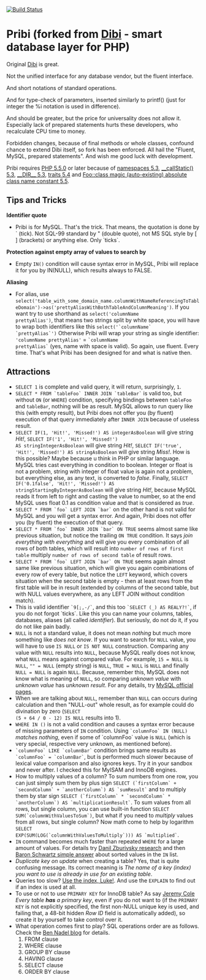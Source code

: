 [![Build Status](https://travis-ci.org/jaroslavtyc/pribi.svg?branch=master)](https://travis-ci.org/jaroslavtyc/pribi)

Pribi (forked from [Dibi](http://dibiphp.com/cs/) - smart database layer for PHP)
=========================================================

Original [Dibi](http://dibiphp.com/cs/) is great.

Not the unified interface for any database vendor, but the fluent interface.

And short notations of standard operations.

And for type-check of parameters, inserted similarly to printf() (just for integer the %i notation is used in difference).

And should be greater, but the price for universality does not allow it.
Especially lack of prepared statements hurts these developers, who recalculate CPU time to money.

Forbidden changes, because of final methods or whole classes, confound chance to extend Dibi itself, so fork has been enforced.
All hail the "Fluent, MySQL, prepared statements". And wish me good luck with development.

Pribi requires [PHP 5.5.0](http://php.net/releases/5_5_0.php) or later because of [namespaces 5.3](http://php.net/manual/en/language.namespaces.php),
[\_\_callStatic() 5.3](http://www.php.net/manual/en/language.oop5.overloading.php#object.callstatic),
[\_\_DIR\_\_ 5.3](http://php.net/manual/en/language.constants.predefined.php),
[traits 5.4](http://php.net/traits)
and [Foo::class magic (auto-existing) absolute class name constant 5.5](http://php.net/oop5.basic#language.oop5.basic.class.class).

Tips and Tricks
---------------
**Identifier quote**
- Pribi is for MySQL. That's the trick. That means, the quotation is done by \` (tick).
	Not SQL-99 standard by " (double quote), not MS SQL style by \[ \] (brackets) or anything else. Only \`ticks\`.

**Protection against empty array of values to search by**
- Empty `IN()` condition will cause syntax error in MySQL, Pribi will replace it for you by IN(NULL), which results always to FALSE.

**Aliasing**
- For alias, use <code>select('table_with_some_domain_name.columnWithNameReferencingToTableDomain')->as('prettyAliasWithBothTableAndColumnMeaning')</code>.
	If you want try to use shorthand as <code>select('columnName prettyAlias')</code>, that means two strings split by white space, you will have to wrap both identifiers like this <code>select('\`columnName\` \`prettyAlias\`')</code>
	Otherwise Pribi will wrap your string as single identifier: <code>'columnName prettyAlias'</code> = <code>\`columnName prettyAlias\`</code> (yes, name with space is valid).
	So again, use fluent. Every time. That's what Pribi has been designed for and what is native then.

Attractions
-----------
* <code>SELECT 1</code> is complete and valid query, it will return, surprisingly, `1`.
* <code>SELECT * FROM \`tableFoo\` INNER JOIN \`tableBar\`</code> is valid too, but without `ON` (or `WHERE`) condition, specifying bindings between `tableFoo` and `tableBar`, nothing will be as result. MySQL allows to run query like this (with empty result), but Pribi does not offer you (by fluent) execution of that query immediately after `INNER JOIN` because of useless result.
* <code>SELECT IF(1, 'Hit!', 'Missed!') AS integerAsBoolean</code> will give string *Hit!*, <code>SELECT IF('1', 'Hit!', 'Missed!') AS stringIntegerAsBoolean</code> will give string *Hit!*, <code>SELECT IF('true', 'Hit!', 'Missed!') AS stringAsBoolean</code> will give string *Miss!*. How is this possible? Maybe because u think in PHP or similar language. MySQL tries cast everything in condition to boolean. Integer or float is not a problem, string with integer of float value is again not a problem, but everything else, as any text, is converted to *false*. Finally, <code>SELECT IF('0.1false', 'Hit!', 'Missed!') AS stringStartingByIntegerAsBoolean</code> will give string *Hit!*, because MySQL reads it from left to right and casting the value to number, so at the end MySQL uses float 0.1 as condition value and that is considered as *true*.
* <code>SELECT * FROM \`foo\` LEFT JOIN \`bar\`</code> on the other hand is not valid for MySQL and you will get a syntax error. And again, Pribi does not offer you (by fluent) the execution of that query.
* <code>SELECT * FROM \`foo\` INNER JOIN \`bar\` ON TRUE</code> seems almost same like previous situation, but notice the trailing `ON TRUE` condition. It says *join everything with everything* and will give you every combination of all rows of both tables, which will result into `number of rows of first table` multiply `number of rows of second table` of result rows.
* <code>SELECT * FROM \`foo\` LEFT JOIN \`bar\` ON TRUE</code> seems again almost same like previous situation, which will give you again combinations of every row of every table, but notice the `LEFT` keyword, which covers situation when the second table is empty - then at least rows from the first table will be in result (extended by columns of the second table, but with NULL values everywhere, as any LEFT JOIN without condition match).
* This is valid identifier <code>\`9[;,-/\`</code>, and this too <code>\`SELECT (*_*) AS REALY?!\`</code>, if you do not forgot \`ticks\`. Like this you can name your columns, tables, databases, aliases (all called *identifier*). But seriously, do not do it, if you do not like pain badly.
* `NULL` is not a standard value, it does not mean *nothing* but much more something like *does not know*. If you want to search for `NULL` value, you will have to use `IS NULL` or `IS NOT NULL` construction. Comparing any value with `NULL` results into `NULL`, because MySQL really does not know, what `NULL` means against compared value. For example, `15 = NULL` is `NULL`, `"" = NULL` (empty string) is `NULL`, `TRUE = NULL` is `NULL` and finally `NULL = NULL` is again `NULL`. Because, remember this, MySQL does not know what is meaning of `NULL`, so comparing *unknown value* with *unknown value* has *unknown result*. For any details, try [MySQL official pages](http://dev.mysql.com/doc/refman/5.0/en/working-with-null.html).
* When we are talking about `NULL`, remember than `NULL` can occurs during calculation and then "NULL-out" whole result, as for example could do divination by zero (<code>SELECT (5 + 64 / 0 - 12) IS NULL</code> results into 1).
* <code>WHERE IN ()</code> is not a valid condition and causes a syntax error because of missing parameters of `IN` condition. Using <code>\`columnFoo\` IN (NULL)</code> *matches nothing*, even if some of \`columnFoo\` value is `NULL` (which is very special, respective very unknown, as mentioned before).
* <code>\`columnFoo\` LIKE \`columnBar\`</code> condition brings same results as <code>\`columnFoo\` = \`columnBar\`</code>, but is performed much slower because of lexical value comparison and also ignores keys. Try it in your sandbox and never after. I checked this for MyISAM and InnoDB engines.
* How to multiply values of a column? To sum numbers from one row, you can just simply sum them by plus sign <code>SELECT (\`firstColumn\` + \`secondColumn\` + \`anotherColumn\`) AS \`sumResult\`</code> and to multiply them by star sign <code>SELECT (\`firstColumn\` * \`secondColumn\` * \`anotherColumn\`) AS \`multiplicationResult\`</code>. To sum values from all rows, but single column, you can use built-in function <code>SELECT SUM(\`columnWithValuesToSum\`)</code>, but what if you need to *multiply* values from all rows, but single column? Now math come to help by logarithm <code>SELECT EXP(SUM(LOG(\`columnWithValuesToMultiply\`))) AS \`multiplied\`</code>.
* `IN` command becomes much faster than repeated `WHERE` for a large amount of values. For details try [Danil Zburivsky research](http://www.pythian.com/blog/debugging-in-vs-or-performance-in-mysql/) and then [Baron Schwartz simple answer](http://lists.mysql.com/mysql/216945) about sorted values in the `IN` list.
* *Duplicate key on update* when creating a table? Yes, that is quite confusing message. Its correct meaning is *The name of a key (index) you want to use is already in use for an existing table*.
* Queries too slow? [Use the index, Luke!](http://use-the-index-luke.com/). And use the `EXPLAIN` to find out if an index is used at all.
* To use or not to use `PRIMARY KEY` for InnoDB table? As say [Jeremy Cole](http://blog.jcole.us/2013/01/07/the-physical-structure-of-innodb-index-pages/) *Every table __has__ a primary key*, even if you do not want to (if the `PRIMARY KEY` is not explicitly specified, the first non-NULL unique key is used, and failing that, a 48-bit hidden *Row ID* field is automatically added), so create it by yourself to take control over it.
* What operation comes first to play? SQL operations order are as follows. Check the [Ben Nadel blog](http://www.bennadel.com/blog/70-sql-query-order-of-operations.htm) for details.
	1. FROM clause
	2. WHERE clause
	3. GROUP BY clause
	4. HAVING clause
	5. SELECT clause
	6. ORDER BY clause
